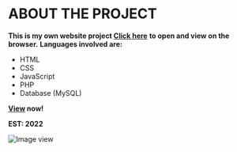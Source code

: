 # ABOUT THE PROJECT 

**This is my own website project [Click here](http://yohana.atwebpages.com)**
**to open and view on the browser.**
**Languages involved are:**
- HTML
- CSS
- JavaScript
- PHP
- Database (MySQL)

**[View](http://Yohana.atwebpages.com) now!**

**EST: 2022**

![Image view](/assets/images/Screenshot_20220819-235140_1.png
)
